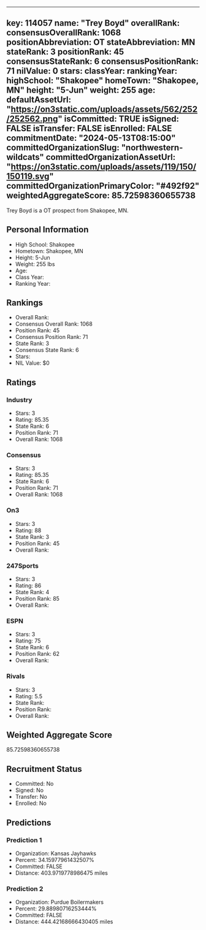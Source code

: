 ---
  key: 114057
  name: "Trey Boyd"
  overallRank: 
  consensusOverallRank: 1068
  positionAbbreviation: OT
  stateAbbreviation: MN
  stateRank: 3
  positionRank: 45
  consensusStateRank: 6
  consensusPositionRank: 71
  nilValue: 0
  stars: 
  classYear: 
  rankingYear: 
  highSchool: "Shakopee"
  homeTown: "Shakopee, MN"
  height: "5-Jun"
  weight: 255
  age: 
  defaultAssetUrl: "https://on3static.com/uploads/assets/562/252/252562.png"
  isCommitted: TRUE
  isSigned: FALSE
  isTransfer: FALSE
  isEnrolled: FALSE
  commitmentDate: "2024-05-13T08:15:00"
  committedOrganizationSlug: "northwestern-wildcats"
  committedOrganizationAssetUrl: "https://on3static.com/uploads/assets/119/150/150119.svg"
  committedOrganizationPrimaryColor: "#492f92"
  weightedAggregateScore: 85.72598360655738
  ---
  
  Trey Boyd is a OT prospect from Shakopee, MN.
  
  ## Personal Information
  - High School: Shakopee
  - Hometown: Shakopee, MN
  - Height: 5-Jun
  - Weight: 255 lbs
  - Age: 
  - Class Year: 
  - Ranking Year: 
  
  ## Rankings
  - Overall Rank: 
  - Consensus Overall Rank: 1068
  - Position Rank: 45
  - Consensus Position Rank: 71
  - State Rank: 3
  - Consensus State Rank: 6
  - Stars: 
  - NIL Value: $0
  
  ## Ratings
  
  ### Industry
  - Stars: 3
  - Rating: 85.35
  - State Rank: 6
  - Position Rank: 71
  - Overall Rank: 1068
  
  ### Consensus
  - Stars: 3
  - Rating: 85.35
  - State Rank: 6
  - Position Rank: 71
  - Overall Rank: 1068
  
  ### On3
  - Stars: 3
  - Rating: 88
  - State Rank: 3
  - Position Rank: 45
  - Overall Rank: 
  
  ### 247Sports
  - Stars: 3
  - Rating: 86
  - State Rank: 4
  - Position Rank: 85
  - Overall Rank: 
  
  ### ESPN
  - Stars: 3
  - Rating: 75
  - State Rank: 6
  - Position Rank: 62
  - Overall Rank: 
  
  ### Rivals
  - Stars: 3
  - Rating: 5.5
  - State Rank: 
  - Position Rank: 
  - Overall Rank: 
  
  ## Weighted Aggregate Score
  85.72598360655738
  
  ## Recruitment Status
  - Committed: No
  - Signed: No
  - Transfer: No
  - Enrolled: No
  
  
  
  ## Predictions
  
  ### Prediction 1
  - Organization: Kansas Jayhawks
  - Percent: 34.15977961432507%
  - Committed: FALSE
  - Distance: 403.9719778986475 miles
  
  ### Prediction 2
  - Organization: Purdue Boilermakers
  - Percent: 29.88980716253444%
  - Committed: FALSE
  - Distance: 444.42168666430405 miles
  